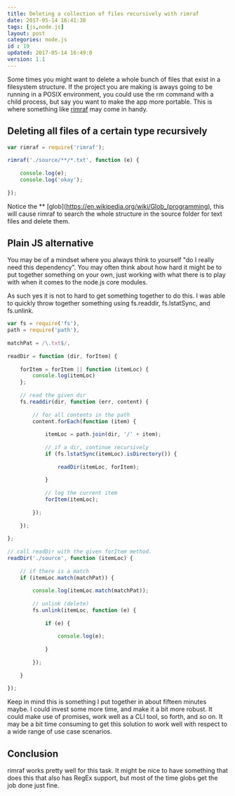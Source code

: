```yaml
---
title: Deleting a collection of files recursively with rimraf
date: 2017-05-14 16:41:38
tags: [js,node.js]
layout: post
categories: node.js
id : 19
updated: 2017-05-14 16:49:0
version: 1.1
---
```


Some times you might want to delete a whole bunch of files that exist in a filesystem structure. If the project you are making is aways going to be running in a POSIX environment, you could use the rm command with a child process, but say you want to make the app more portable. This is where something like [rimraf](https://www.npmjs.com/package/rimraf) may come in handy.

<!-- more -->

## Deleting all files of a certain type recursively

```js
var rimraf = require('rimraf');
 
rimraf('./source/**/*.txt', function (e) {
 
    console.log(e);
    console.log('okay');
 
});
```

Notice the ** [glob](https://en.wikipedia.org/wiki/Glob_(programming), this will cause rimraf to search the whole structure in the source folder for text files and delete them.

## Plain JS alternative

You may be of a mindset where you always think to yourself "do I really need this dependency". You may often think about how hard it might be to put together something on your own, just working with what there is to play with when it comes to the node.js core modules.

As such yes it is not to hard to get something together to do this. I was able to quickly throw together something using fs.readdir, fs.lstatSync, and fs.unlink.

```js
var fs = require('fs'),
path = require('path'),
 
matchPat = /\.txt$/,
 
readDir = function (dir, forItem) {
 
    forItem = forItem || function (itemLoc) {
        console.log(itemLoc)
    };
 
    // read the given dir
    fs.readdir(dir, function (err, content) {
 
        // for all contents in the path
        content.forEach(function (item) {
 
            itemLoc = path.join(dir, '/' + item);
 
            // if a dir, continue recursively
            if (fs.lstatSync(itemLoc).isDirectory()) {
 
                readDir(itemLoc, forItem);
 
            }
 
            // log the current item
            forItem(itemLoc);
 
        });
 
    });
 
};
 
// call readDir with the given forItem method.
readDir('./source', function (itemLoc) {
 
    // if there is a match
    if (itemLoc.match(matchPat)) {
 
        console.log(itemLoc.match(matchPat));
 
        // unlink (delete)
        fs.unlink(itemLoc, function (e) {
 
            if (e) {
 
                console.log(e);
 
            }
 
        });
 
    }
 
});
```

Keep in mind this is something I put together in about fifteen minutes maybe. I could invest some more time, and make it a bit more robust. It could make use of promises, work well as a CLI tool, so forth, and so on. It may be a bit time consuming to get this solution to work well with respect to a wide range of use case scenarios.

## Conclusion

rimraf works pretty well for this task. It might be nice to have something that does this that also has RegEx support, but most of the time globs get the job done just fine.